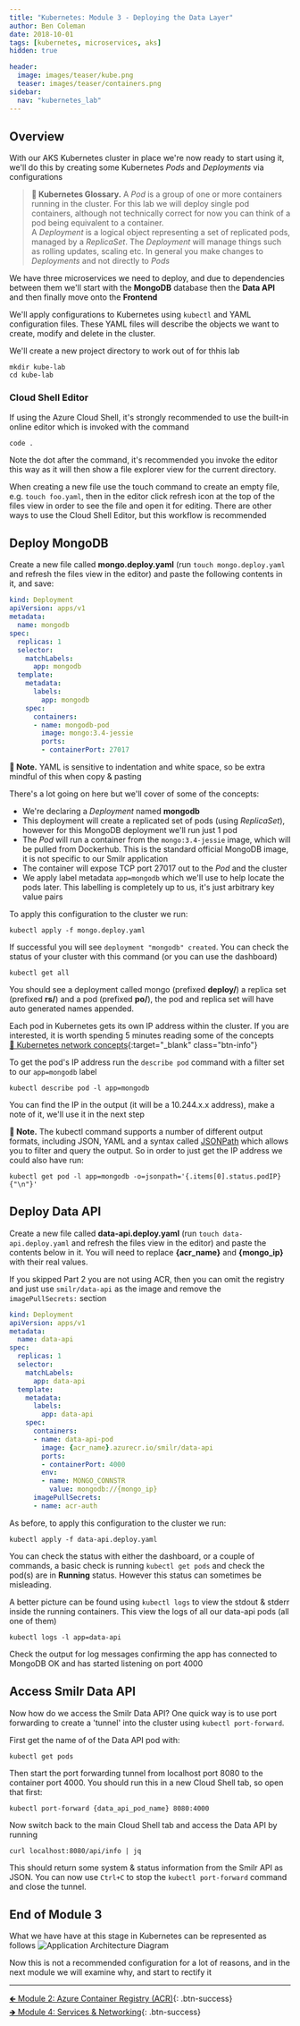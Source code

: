 ```yaml
---
title: "Kubernetes: Module 3 - Deploying the Data Layer"
author: Ben Coleman
date: 2018-10-01
tags: [kubernetes, microservices, aks]
hidden: true

header:
  image: images/teaser/kube.png
  teaser: images/teaser/containers.png
sidebar:
  nav: "kubernetes_lab"  
---
```


## Overview
With our AKS Kubernetes cluster in place we're now ready to start using it, we'll do this by creating some Kubernetes *Pods* and *Deployments* via configurations

> **📕 Kubernetes Glossary.** A *Pod* is a group of one or more containers running in the cluster. For this lab we will deploy single pod containers, although not technically correct for now  you can think of a pod being equivalent to a container.  
A *Deployment* is a logical object representing a set of replicated pods, managed by a *ReplicaSet*. The *Deployment* will manage things such as rolling updates, scaling etc. In general you make changes to *Deployments* and not directly to *Pods*

We have three microservices we need to deploy, and due to dependencies between them we'll start with the **MongoDB** database then the **Data API** and then finally move onto the **Frontend**

We'll apply configurations to Kubernetes using `kubectl` and YAML configuration files. These YAML files will describe the objects we want to create, modify and delete in the cluster. 

We'll create a new project directory to work out of for thhis lab
```
mkdir kube-lab
cd kube-lab
```

### Cloud Shell Editor
If using the Azure Cloud Shell, it's strongly recommended to use the built-in online editor which is invoked with the command 
```
code .
``` 
Note the dot after the command, it's recommended you invoke the editor this way as it will then show a file explorer view for the current directory.

When creating a new file use the touch command to create an empty file, e.g. `touch foo.yaml`, then in the editor click refresh icon at the top of the files view in order to see the file and open it for editing. There are other ways to use the Cloud Shell Editor, but this workflow is recommended 

## Deploy MongoDB 
Create a new file called **mongo.deploy.yaml** (run `touch mongo.deploy.yaml` and refresh the files view in the editor) and paste the following contents in it, and save:
```yaml
kind: Deployment
apiVersion: apps/v1
metadata:
  name: mongodb
spec:
  replicas: 1
  selector:
    matchLabels:
      app: mongodb
  template:
    metadata:
      labels:
        app: mongodb
    spec:
      containers:
      - name: mongodb-pod
        image: mongo:3.4-jessie
        ports:
        - containerPort: 27017
```

**💬 Note.**  YAML is sensitive to indentation and white space, so be extra mindful of this when copy & pasting

There's a lot going on here but we'll cover of some of the concepts:
- We're declaring a *Deployment* named **mongodb**
- This deployment will create a replicated set of pods (using *ReplicaSet*), however for this MongoDB deployment we'll run just 1 pod
- The *Pod* will run a container from the `mongo:3.4-jessie` image, which will be pulled from Dockerhub. This is the standard official MongoDB image, it is not specific to our Smilr application 
- The container will expose TCP port 27017 out to the *Pod* and the cluster
- We apply label metadata `app=mongodb` which we'll use to help locate the pods later. This labelling is completely up to us, it's just arbitrary key value pairs

To apply this configuration to the cluster we run:
```
kubectl apply -f mongo.deploy.yaml
```
If successful you will see `deployment "mongodb" created`. You can check the status of your cluster with this command (or you can use the dashboard)
```
kubectl get all
```
You should see a deployment called mongo (prefixed **deploy/**) a replica set (prefixed **rs/**) and a pod (prefixed **po/**), the pod and replica set will have auto generated names appended.

Each pod in Kubernetes gets its own IP address within the cluster. If you are interested, it is worth spending 5 minutes reading some of the concepts  
[📘 Kubernetes network concepts](https://kubernetes.io/docs/concepts/cluster-administration/networking/#kubernetes-model){:target="_blank" class="btn-info"}

To get the pod's IP address run the `describe pod` command with a filter set to our `app=mongodb` label
```
kubectl describe pod -l app=mongodb
```
You can find the IP in the output (it will be a 10.244.x.x address), make a note of it, we'll use it in the next step

**💬 Note.** The kubectl command supports a number of different output formats, including JSON, YAML and a syntax called [JSONPath](https://kubernetes.io/docs/reference/kubectl/jsonpath/) which allows you to filter and query the output. So in order to just get the IP address we could also have run:

`kubectl get pod -l app=mongodb -o=jsonpath='{.items[0].status.podIP}{"\n"}'`

## Deploy Data API
Create a new file called **data-api.deploy.yaml** (run `touch data-api.deploy.yaml` and refresh the files view in the editor) and paste the contents below in it. You will need to replace **{acr_name}** and **{mongo_ip}** with their real values.

If you skipped Part 2 you are not using ACR, then you can omit the registry and just use `smilr/data-api` as the image and remove the `imagePullSecrets:` section
```yaml
kind: Deployment
apiVersion: apps/v1
metadata:
  name: data-api
spec:
  replicas: 1
  selector:
    matchLabels:
      app: data-api
  template:
    metadata:
      labels:
        app: data-api
    spec:
      containers:
      - name: data-api-pod
        image: {acr_name}.azurecr.io/smilr/data-api
        ports:
        - containerPort: 4000
        env:
        - name: MONGO_CONNSTR
          value: mongodb://{mongo_ip}
      imagePullSecrets:
      - name: acr-auth
```

As before, to apply this configuration to the cluster we run:
```
kubectl apply -f data-api.deploy.yaml
```

You can check the status with either the dashboard, or a couple of commands, a basic check is running `kubectl get pods` and check the pod(s) are in **Running** status. However this status can sometimes be misleading.

A better picture can be found using `kubectl logs` to view the stdout & stderr inside the running containers. This view the logs of all our data-api pods (all one of them)
```
kubectl logs -l app=data-api
```
Check the output for log messages confirming the app has connected to MongoDB OK and has started listening on port 4000

## Access Smilr Data API
Now how do we access the Smilr Data API? One quick way is to use port forwarding to create a 'tunnel' into the cluster using `kubectl port-forward`.

First get the name of of the Data API pod with:
```
kubectl get pods
``` 

Then start the port forwarding tunnel from localhost port 8080 to the container port 4000. You should run this in a new Cloud Shell tab, so open that first: 
```
kubectl port-forward {data_api_pod_name} 8080:4000
```
Now switch back to the main Cloud Shell tab and access the Data API by running 
```
curl localhost:8080/api/info | jq
``` 
This should return some system & status information from the Smilr API as JSON. You can now use `Ctrl+C` to stop the `kubectl port-forward` command and close the tunnel.

## End of Module 3
What we have have at this stage in Kubernetes can be represented as follows
![Application Architecture Diagram](../images/part3.png)

Now this is not a recommended configuration for a lot of reasons, and in the next module we will examine why, and start to rectify it

---

[🡸 Module 2: Azure Container Registry (ACR)](../part2){: .btn-success}  
[🡺 Module 4: Services & Networking](../part4){: .btn-success}
